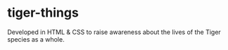 # tiger-things
Developed in HTML &amp; CSS to raise awareness about the lives of the Tiger species as a whole.
